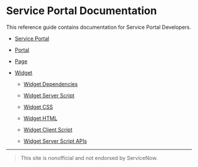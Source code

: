 # Service Portal Documentation
This reference guide contains documentation for Service Portal Developers.

+ [Service Portal](/service_portal.md)

+ [Portal](/portal.md)

+ [Page](/page.md)

+ [Widget](/widget.md)

  - [Widget Dependencies](/Widget_Dependencies.md)

  - [Widget Server Script](/widget_server_script.md)

  - [Widget CSS](/widget_css.md)
  
  - [Widget HTML](/widget_html.md)

  - [Widget Client Script](/widget_client_script.md)

  - [Widget Server Script APIs](/widget_server_script_apis.md)


___
>This site is nonofficial and not endorsed by ServiceNow.
